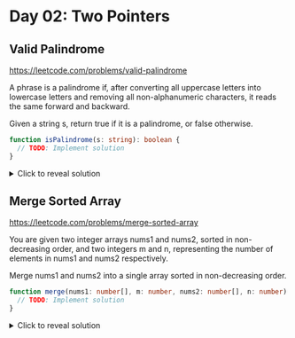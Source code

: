 # Day 02: Two Pointers

## Valid Palindrome

https://leetcode.com/problems/valid-palindrome

A phrase is a palindrome if, after converting all uppercase letters into lowercase letters and removing all non-alphanumeric characters, it reads the same forward and backward.

Given a string s, return true if it is a palindrome, or false otherwise.

```ts
function isPalindrome(s: string): boolean {
  // TODO: Implement solution
}
```

<details> <summary>Click to reveal solution</summary>

```ts
function isPalindrome(s: string): boolean {
  // Convert to lowercase and keep only alphanumeric characters
  const cleaned = s.toLowerCase().replace(/[^a-z0-9]/g, "");

  let left = 0;
  let right = cleaned.length - 1;

  while (left < right) {
    if (cleaned[left] !== cleaned[right]) {
      return false;
    }
    left++;
    right--;
  }

  return true;
}
```

</details>

## Merge Sorted Array

https://leetcode.com/problems/merge-sorted-array

You are given two integer arrays nums1 and nums2, sorted in non-decreasing order, and two integers m and n, representing the number of elements in nums1 and nums2 respectively.

Merge nums1 and nums2 into a single array sorted in non-decreasing order.

```ts
function merge(nums1: number[], m: number, nums2: number[], n: number): void {
  // TODO: Implement solution
}
```

<details> <summary>Click to reveal solution</summary>

```ts
function merge(nums1: number[], m: number, nums2: number[], n: number): void {
  let i = m - 1;
  let j = n - 1;
  let k = m + n - 1;

  // Merge from the end to avoid overwriting elements
  while (i >= 0 && j >= 0) {
    if (nums1[i] > nums2[j]) {
      nums1[k] = nums1[i];
      i--;
    } else {
      nums1[k] = nums2[j];
      j--;
    }
    k--;
  }

  // Copy remaining elements from nums2
  while (j >= 0) {
    nums1[k] = nums2[j];
    j--;
    k--;
  }
}
```

</details>
